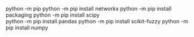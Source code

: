 python -m pip
python -m pip install networkx
python -m pip install packaging
python -m pip install scipy  
python -m pip install pandas
python -m pip install scikit-fuzzy
python -m pip install numpy  

